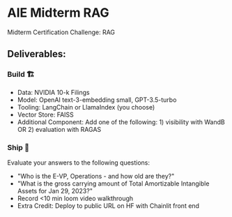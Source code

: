 # AIE Midterm RAG
Midterm Certification Challenge: RAG 

## Deliverables:

### Build 🏗️
* Data: NVIDIA 10-k Filings
* Model: OpenAI text-3-embedding small, GPT-3.5-turbo
* Tooling: LangChain or LlamaIndex (you choose)
* Vector Store: FAISS
* Additional Component: Add one of the following: 1) visibility with WandB OR 2) evaluation with RAGAS

### Ship 🚢
Evaluate your answers to the following questions:
* "Who is the E-VP, Operations - and how old are they?"
* "What is the gross carrying amount of Total Amortizable Intangible Assets for Jan 29, 2023?"
* Record <10 min loom video walkthrough
* Extra Credit: Deploy to public URL on HF with Chainlit front end



